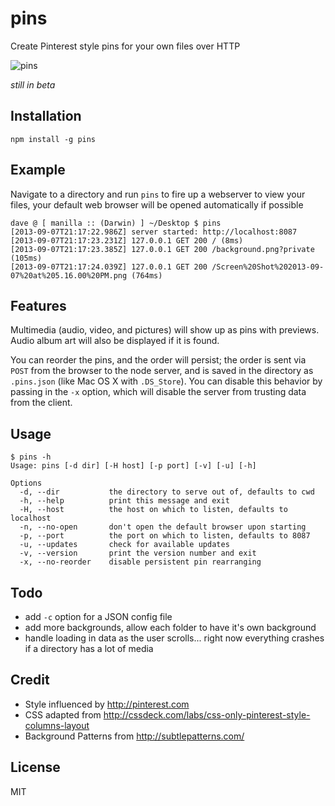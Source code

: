 pins
====

Create Pinterest style pins for your own files over HTTP

![pins](http://www.daveeddy.com/static/media/github/pins.png)

*still in beta*

Installation
------------

    npm install -g pins

Example
-------

Navigate to a directory and run `pins` to fire up a webserver to view your files,
your default web browser will be opened automatically if possible

    dave @ [ manilla :: (Darwin) ] ~/Desktop $ pins
    [2013-09-07T21:17:22.986Z] server started: http://localhost:8087
    [2013-09-07T21:17:23.231Z] 127.0.0.1 GET 200 / (8ms)
    [2013-09-07T21:17:23.385Z] 127.0.0.1 GET 200 /background.png?private (105ms)
    [2013-09-07T21:17:24.039Z] 127.0.0.1 GET 200 /Screen%20Shot%202013-09-07%20at%205.16.00%20PM.png (764ms)

Features
--------

Multimedia (audio, video, and pictures) will show up as pins with previews.  Audio album art
will also be displayed if it is found.

You can reorder the pins, and the order will persist; the order is sent via `POST` from the browser
to the node server, and is saved in the directory as `.pins.json` (like Mac OS X with `.DS_Store`).  You
can disable this behavior by passing in the `-x` option, which will disable the server from trusting data
from the client.

Usage
-----

    $ pins -h
    Usage: pins [-d dir] [-H host] [-p port] [-v] [-u] [-h]

    Options
      -d, --dir           the directory to serve out of, defaults to cwd
      -h, --help          print this message and exit
      -H, --host          the host on which to listen, defaults to localhost
      -n, --no-open       don't open the default browser upon starting
      -p, --port          the port on which to listen, defaults to 8087
      -u, --updates       check for available updates
      -v, --version       print the version number and exit
      -x, --no-reorder    disable persistent pin rearranging

Todo
----

- add `-c` option for a JSON config file
- add more backgrounds, allow each folder to have it's own background
- handle loading in data as the user scrolls... right now everything crashes if a directory has a lot of media

Credit
------

- Style influenced by http://pinterest.com
- CSS adapted from http://cssdeck.com/labs/css-only-pinterest-style-columns-layout
- Background Patterns from http://subtlepatterns.com/

License
-------

MIT
